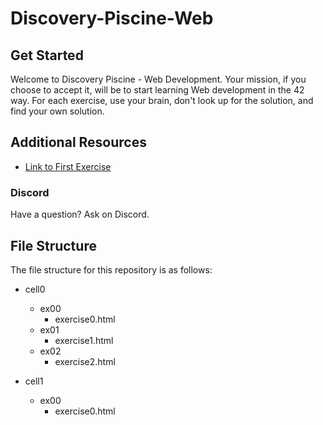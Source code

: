 
# Discovery-Piscine-Web


## Get Started
Welcome to Discovery Piscine - Web Development. Your mission, if you choose to accept it, will be to start learning Web development in the 42 way. For each exercise, use your brain, don't look up for the solution, and find your own solution.

## Additional Resources
- [Link to First Exercise](https://projects.intra.42.fr/projects/cellule0-0-shell)

### Discord
Have a question? Ask on Discord.

## File Structure
The file structure for this repository is as follows:

- cell0
  - ex00
    - exercise0.html
  - ex01
    - exercise1.html
  - ex02
    - exercise2.html

- cell1
  - ex00
    - exercise0.html
